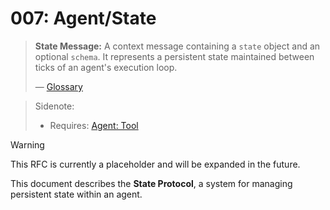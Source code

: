 # 007: Agent/State

> **State Message:** A context message containing a `state` object and an optional `schema`. It represents a persistent state maintained between ticks of an agent's execution loop.
>
> — [Glossary](./000_glossary.md)

> Sidenote:
>
> - Requires: [Agent: Tool](./002_agent_tool.md)

> [!WARNING]
> This RFC is currently a placeholder and will be expanded in the future.

This document describes the **State Protocol**, a system for managing persistent state within an agent.
